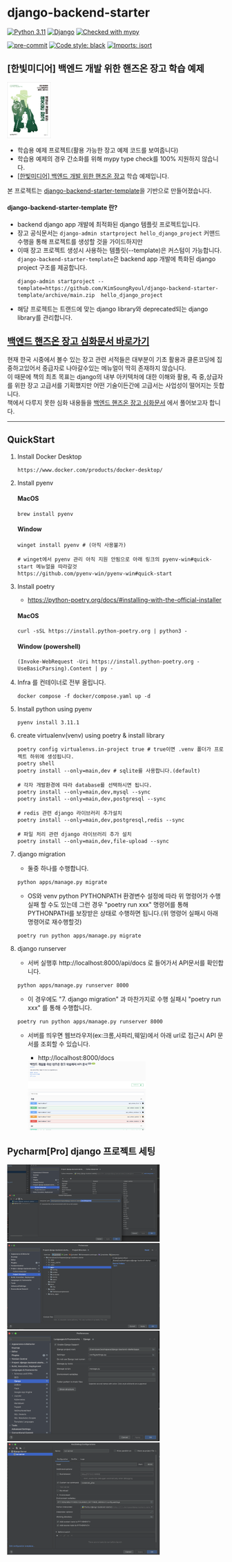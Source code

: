 # django-backend-starter

[![Python 3.11](https://img.shields.io/badge/python-3.11-blue.svg)](https://www.python.org/downloads/release/python-3111/)
[![Django](https://img.shields.io/badge/Django-4.2-092E20?style=flat&logo=django&logoColor=white)](https://www.djangoproject.com/start/overview/)
[![Checked with mypy](https://www.mypy-lang.org/static/mypy_badge.svg)](https://mypy-lang.org/)


[![pre-commit](https://img.shields.io/badge/pre--commit-enabled-brightgreen?logo=pre-commit)](https://github.com/pre-commit/pre-commit)
[![Code style: black](https://img.shields.io/badge/code%20style-black-000000.svg)](https://github.com/psf/black)
[![Imports: isort](https://img.shields.io/badge/%20imports-isort-%231674b1?style=flat&labelColor=ef8336)](https://pycqa.github.io/isort/)


## [한빛미디어] 백엔드 개발 위한 핸즈온 장고 학습 예제

   <img src="./docs/readme_img/book.jpg" width="20%" height="10%">

* 학습용 예제 프로젝트(활용 가능한 장고 예제 코드를 보여줍니다)
* 학습용 예제의 경우 간소화를 위해 mypy type check를 100% 지원하지 않습니다.
* [[한빛미디어] 백엔드 개발 위한 핸즈온 장고](https://m.hanbit.co.kr/media/books/book_view.html?p_code=B1505170070) 학습 예제입니다.

본 프로젝트는 [django-backend-starter-template](https://kimsoungryoul.github.io/django-backend-starter-template/)을 기반으로 만들어졌습니다.
#### django-backend-starter-template 란?
   * backend django app 개발에 최적화된 django 템플릿 프로젝트입니다.
   * 장고 공식문서는 `django-admin startproject hello_django_project` 커맨드 수행을 통해 프로젝트를 생성할 것을 가이드하지만
   * 이때 장고 프로젝트 생성시 사용하는 템플릿(--template)은 커스텀이 가능합니다. `django-backend-starter-template`은 backend app 개발에 특화된 django project 구조를 제공합니다.
     ~~~shell
     django-admin startproject --template=https://github.com/KimSoungRyoul/django-backend-starter-template/archive/main.zip  hello_django_project
     ~~~
   * 해당 프로젝트는 트랜드에 맞는 django library와 deprecated되는 django library를 관리합니다.


## [백엔드 핸즈온 장고 심화문서 바로가기](https://kimsoungryoul.github.io/backend-handson-django/)

현재 한국 시중에서 볼수 있는 장고 관련 서적들은 대부분이 기초 활용과 클론코딩에 집중하고있어서 중급자로 나아갈수있는 메뉴얼이 딱히 존재하지 않습니다. </br>
이 때문에 책의 최초 목표는 django의 내부 아키텍처에 대한 이해와 활용, 즉 중,상급자를 위한 장고 고급서를 기획했지만 어떤 기술이든간에 고급서는 사업성이 떨어지는 듯합니다. </br>
책에서 다루지 못한 심화 내용들을 [백엔드 핸즈온 장고 심화문서](https://kimsoungryoul.github.io/backend-handson-django/) 에서 풀어보고자 합니다.

---



## QuickStart

1. Install Docker Desktop
    ~~~
    https://www.docker.com/products/docker-desktop/
    ~~~

2. Install pyenv

    #### MacOS
    ~~~shell
    brew install pyenv
    ~~~

    #### Window
    ~~~shell
    winget install pyenv # (아직 사용불가)

    # winget에서 pyenv 관리 아직 지원 안됨으로 아래 링크의 pyenv-win#quick-start 메뉴얼을 따라갈것
    https://github.com/pyenv-win/pyenv-win#quick-start
    ~~~

3. Install poetry
    * https://python-poetry.org/docs/#installing-with-the-official-installer
    #### MacOS
    ~~~shell
    curl -sSL https://install.python-poetry.org | python3 -
    ~~~

    #### Window (powershell)
    ~~~shell
    (Invoke-WebRequest -Uri https://install.python-poetry.org -UseBasicParsing).Content | py -
    ~~~

4. Infra 를 컨테이너로 전부 올립니다.
    ```shell
    docker compose -f docker/compose.yaml up -d
    ```

5. Install python using pyenv
    ~~~shell
    pyenv install 3.11.1
    ~~~

6. create virtualenv(venv) using poetry & install library
    ~~~shell
    poetry config virtualenvs.in-project true # true이면 .venv 폴더가 프로젝트 하위에 생성됩니다.
    poetry shell
    poetry install --only=main,dev # sqlite를 사용합니다.(default)

    # 각자 개발환경에 따라 database를 선택하시면 됩니다.
    poetry install --only=main,dev,mysql --sync
    poetry install --only=main,dev,postgresql --sync

    # redis 관련 django 라이브러리 추가설치
    poetry install --only=main,dev,postgresql,redis --sync

    # 파일 처리 관련 django 라이브러리 추가 설치
    poetry install --only=main,dev,file-upload --sync

    ~~~

7. django migration
    * 둘중 하나를 수행합니다.
    ~~~shell
    python apps/manage.py migrate
    ~~~
    * OS와 venv python PYTHONPATH 환경변수 설정에 따라 위 명령어가 수행실패 할 수도 있는데 그런 경우
      "poetry run xxx" 명령어를 통해 PYTHONPATH를 보장받은 상태로 수행하면 됩니다.(위 명령어 실패시 아래 명령어로 재수행할것)
    ~~~shell
    poetry run python apps/manage.py migrate
    ~~~

8. django runserver
    * 서버 실행후 http://localhost:8000/api/docs 로 들어가서 API문서를 확인합니다.
    ~~~shell
    python apps/manage.py runserver 8000
    ~~~
    * 이 경우에도 "7. django migration" 과 마찬가지로 수행 실패시 "poetry run xxx" 를 통해 수행합니다.
    ~~~shell
    poetry run python apps/manage.py runserver 8000
    ~~~
    * 서버를 띄우면 웹브라우저(ex:크롬,사파리,웨일)에서 아래 url로 접근시 API 문서를 조회할 수 있습니다.
      * http://localhost:8000/docs

      <img src="./docs/readme_img/api_docs_example.png" width="60%" height="40%">


## Pycharm[Pro] django 프로젝트 세팅
<img src="./docs/readme_img/Pycharm_projectInterpreter.png" width="70%" height="50%">
<img src="./docs/readme_img/Pycharm_projectStructure.png" width="70%" height="50%">
<img src="./docs/readme_img/Pycharm_djangoConfig.png" width="70%" height="50%">
<img src="./docs/readme_img/Pycharm_runserver.png" width="70%" height="50%">
